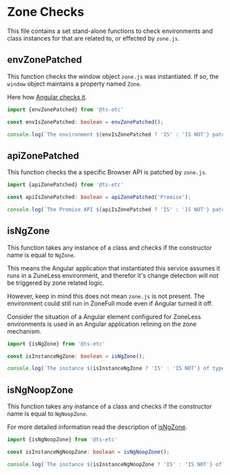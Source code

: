 # Zone Checks

This file contains a set stand-alone functions to
check environments and class instances for that 
are related to, or effected by `zone.js`.

## envZonePatched

This function checks the window object `zone.js` was instantiated.
If so, the `window` object maintains a property named `Zone`.

Here how [Angular checks it](https://github.com/angular/angular/blob/master/packages/core/src/zone/ng_zone.ts#L123).

```typescript
import {envZonePatched} from '@ts-etc'

const envIsZonePatched: boolean = envZonePatched(); 

console.log(`The environment ${envIsZonePatched ? 'IS' : 'IS NOT'} patched by zone.js`)
```

## apiZonePatched

This function checks the a specific Browser API is patched by `zone.js`.

```typescript
import {apiZonePatched} from '@ts-etc'

const apiIsZonePatched: boolean = apiZonePatched('Promise'); 

console.log(`The Promise API ${apiIsZonePatched ? 'IS' : 'IS NOT'} patched by zone.js`)
```

## isNgZone

This function takes any instance of a class and checks 
if the constructor name is equal to `NgZone`.

This means the Angular application that instantiated this service assumes it runs in a ZuneLess environment,
and therefor it's change detection will not be triggered by zone related logic.

However, keep in mind this does not mean `zone.js` is not present.
The environment could still run in ZoneFull mode even if Angular turned it off.

Consider the situation of a Angular element configured for ZoneLess 
environments is used in an Angular application relining on the zone mechanism.


```typescript
import {isNgZone} from '@ts-etc'

const isInstanceNgZone: boolean = isNgZone(); 

console.log(`The instance ${isInstanceNgZone ? 'IS' : 'IS NOT'} of type NgZone`)
```


## isNgNoopZone

This function takes any instance of a class and checks 
if the constructor name is equal to `NgNoopZone`.

For more detailed information read the description of [isNgZone](#isngzone).

```typescript
import {isNgNoopZone} from '@ts-etc'

const isInstanceNgNoopZone: boolean = isNgNoopZone(); 

console.log(`The instance ${isInstanceNgNoopZone ? 'IS' : 'IS NOT'} of type NgNoopZone`)
```
